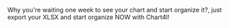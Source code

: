 Why you're waiting one week to see your chart and start organize it?, just export your XLSX and start organize NOW with Chart4l!

